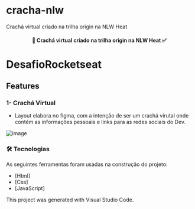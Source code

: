 # cracha-nlw
Crachá virtual criado na trilha origin na NLW Heat

<h4 align="center"> 
	 🚀 Crachá virtual criado na trilha origin na NLW Heat ✅ 
</h4>

# DesafioRocketseat

## Features

### 1- Crachá Virtual

- Layout elabora no figma, com a intenção de ser um crachá virutal onde contém as informações pessoais e links para as redes sociais do Dev.

![image](https://user-images.githubusercontent.com/86688139/139145753-a70eee71-b7e7-420b-b9eb-e1870f69752b.png)


### 🛠 Tecnologias

As seguintes ferramentas foram usadas na construção do projeto:

- [Html]
- [Css]
- [JavaScript]


This project was generated with Visual Studio Code.





